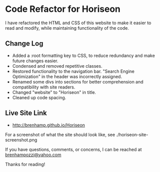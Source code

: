 # Code Refactor for Horiseon

I have refactored the HTML and CSS of this website to make it easier to read and modify, while maintaining functionality of the code.

## Change Log

* Added a :root formatting key to CSS, to reduce redundancy and make future changes easier.
* Condensed and removed repetitive classes.
* Restored functionality to the navigation bar. "Search Engine Optimization" in the header was incorrectly assigned.
* Renamed some divs into sections for better comprehension and compatibility with site readers.
* Changed "website" to "Horiseon" in title.
* Cleaned up code spacing.

## Live Site Link
 
 * http://brenhamp.github.io/Horiseon

For a screenshot of what the site should look like, see ./horiseon-site-screenshot.png

If you have questions, comments, or concerns, I can be reached at brenhampozzi@yahoo.com

Thanks for reading!